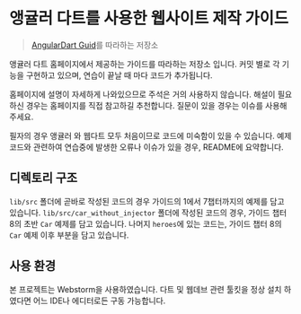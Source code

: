 # 앵귤러 다트를 사용한 웹사이트 제작 가이드
> [AngularDart Guid](https://webdev.dartlang.org/angular/guide)를 따라하는 저장소

앵귤러 다트 홈페이지에서 제공하는 가이드를 따라하는 저장소 입니다. 커밋 별로
각 기능을 구현하고 있으며, 연습이 끝날 때 마다 코드가 추가됩니다.

홈페이지에 설명이 자세하게 나와있으므로 주석은 거의 사용하지 않습니다. 해설이
필요하신 경우는 홈페이지를 직접 참고하길 추천합니다. 질문이 있을 경우는 이슈를
사용해주세요.

필자의 경우 앵귤러 와 웹다트 모두 처음이므로 코드에 미숙함이 있을 수 있습니다.
예제 코드와 관련하여 연습중에 발생한 오류나 이슈가 있을 경우, README에 요약합니다.

## 디렉토리 구조

`lib/src` 폴더에 곧바로 작성된 코드의 경우 가이드의 1에서 7챕터까지의 예제를 담고
있습니다. `lib/src/car_without_injector` 폴더에 작성된 코드의 경우, 가이드 챕터 8의
초반 `Car` 예제를 담고 있습니다. 나머지 `heroes`에 있는 코드는, 가이드 챕터 8의
`Car` 예제 이후 부분을 담고 있습니다. 

## 사용 환경

본 프로젝트는 Webstorm을 사용하였습니다. 다트 및 웹데브 관련 툴킷을 정상 설치 하였다면
어느 IDE나 에디터로든 구동 가능합니다.
